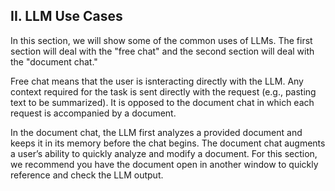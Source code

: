 ## II. LLM Use Cases

In this section, we will show some of the common uses of LLMs. The first section will deal with the "free chat" and the second section will deal with the "document chat."

Free chat means that the user is isnteracting directly with the LLM. Any context required for the task is sent directly with the request (e.g., pasting text to be summarized). It is opposed to the document chat in which each request is accompanied by a document. 

In the document chat, the LLM first analyzes a provided document and keeps it in its memory before the chat begins. The document chat augments a user’s ability to quickly analyze and modify a document. For this section, we recommend you have the document open in another window to quickly reference and check the LLM output. 
